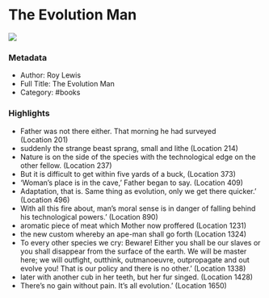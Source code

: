 # The Evolution Man

![](https://readwise-assets.s3.amazonaws.com/static/images/default-book-icon-7.09749d3efd49.png)

### Metadata

- Author: Roy Lewis
- Full Title: The Evolution Man
- Category: #books

### Highlights

- Father was not there either. That morning he had surveyed (Location 201)
- suddenly the strange beast sprang, small and lithe (Location 214)
- Nature is on the side of the species with the technological edge on the other fellow. (Location 237)
- But it is difficult to get within five yards of a buck, (Location 373)
- ‘Woman’s place is in the cave,’ Father began to say. (Location 409)
- Adaptation, that is. Same thing as evolution, only we get there quicker.’ (Location 496)
- With all this fire about, man’s moral sense is in danger of falling behind his technological powers.’ (Location 890)
- aromatic piece of meat which Mother now proffered (Location 1231)
- the new custom whereby an ape-man shall go forth (Location 1324)
- To every other species we cry: Beware! Either you shall be our slaves or you shall disappear from the surface of the earth. We will be master here; we will outfight, outthink, outmanoeuvre, outpropagate and out evolve you! That is our policy and there is no other.’ (Location 1338)
- later with another cub in her teeth, but her fur singed. (Location 1428)
- There’s no gain without pain. It’s all evolution.’ (Location 1650)
